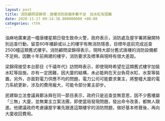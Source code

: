 ```yaml
---
layout: post
title: 消防顧問梁錦得：唐樓消防設備多數不足　加水缸有困難
date: 2020-11-17 09:14:38.000000000 +08:00
categories: rthk
---
```


油麻地廣東道一幢唐樓星期日發生致命火警，政府表示，消防處及屋宇署將展開特別巡查行動，留意60年樓齡或以上的樓宇有無消防隱患，目標年底前完成巡查2500幢這類舊式樓宇。消防顧問梁錦得表示，現時大部分舊式唐樓的消防設備都不足夠，因數十年前興建的樓宇，消防要求及標準與現時有很大差距。

梁錦得接受本台節目《千禧年代》訪問時表示，即使現時希望在這類舊式樓宇加裝水缸等設施，亦有一定困難，因大廈的結構，未必能夠在天台負荷水缸、水泵等裝置。另外，亦面對電力供應不均的問題，電力公司可能要求業主，將整幢大廈的電力系統更新，涉及的費用龐大，可能令部分業主卻步。

民建聯立法會議員鄭泳舜在同一節目表示，政府只是巡查並無意思，因不少舊樓屬「三無」大廈，並無業主立案法團，即使當局發現問題，發出命令改善，都無人跟進。他建議政府考慮讓屋宇署先跟進這類樓宇的消防問題，做好基本修葺後，再向大廈收回費用。
